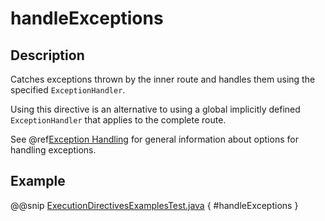 <a id="handleexceptions-java"></a>
# handleExceptions

## Description

Catches exceptions thrown by the inner route and handles them using the specified `ExceptionHandler`.

Using this directive is an alternative to using a global implicitly defined `ExceptionHandler` that
applies to the complete route.

See @ref[Exception Handling](../../exception-handling.md#exception-handling-java) for general information about options for handling exceptions.

## Example

@@snip [ExecutionDirectivesExamplesTest.java](../../../../../../../test/java/docs/http/javadsl/server/directives/ExecutionDirectivesExamplesTest.java) { #handleExceptions }